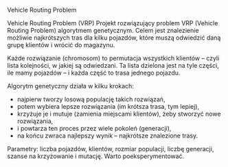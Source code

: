 Vehicle Routing Problem

Vehicle Routing Problem (VRP)
Projekt rozwiązujący problem VRP (Vehicle Routing Problem) algorytmem genetycznym. Celem jest znalezienie możliwie najkrótszych tras dla kilku pojazdów, które muszą odwiedzić daną grupę klientów i wrócić do magazynu.

Każde rozwiązanie (chromosom) to permutacja wszystkich klientów – czyli lista kolejności, w jakiej są odwiedzani. Ta lista dzielona jest na tyle części, ile mamy pojazdów – i każda część to trasa jednego pojazdu.

Algorytm genetyczny działa w kilku krokach:
- najpierw tworzy losową populację takich rozwiązań,
- potem wybiera lepsze rozwiązania (im krótsza trasa, tym lepiej),
- krzyżuje je i mutuje (zamienia miejscami klientów), żeby stworzyć nowe rozwiązania,
- i powtarza ten proces przez wiele pokoleń (generacji),
- na końcu zwraca najlepszy wynik – najkrótsze znalezione trasy.

Parametry: liczba pojazdów, klientów, rozmiar populacji, liczbę generacji, szanse na krzyżowanie i mutację. Warto poeksperymentować.